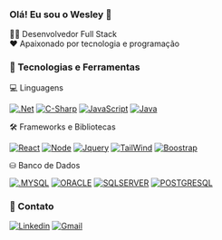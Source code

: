 ### Olá! Eu sou o Wesley 👋


👨‍💻 Desenvolvedor Full Stack <br> ❤️ Apaixonado por tecnologia e programação

### 🚀 Tecnologias e Ferramentas



💻 Linguagens

[![.Net](https://img.shields.io/badge/.NET-5C2D91?style=for-the-badge&logo=.net&logoColor=white)]()
[![C-Sharp](https://img.shields.io/badge/C%23-239120?style=for-the-badge&logo=c-sharp&logoColor=white)]()
[![JavaScript](https://img.shields.io/badge/JavaScript-F7DF1E?style=for-the-badge&logo=javascript&logoColor=black)]()
[![Java](https://img.shields.io/badge/Java-ED8B00?style=for-the-badge&logo=openjdk&logoColor=white)]()


🛠️ Frameworks e Bibliotecas

[![React](https://img.shields.io/badge/React-20232A?style=for-the-badge&logo=react&logoColor=61DAFB)]()
[![Node](    https://img.shields.io/badge/Node.js-43853D?style=for-the-badge&logo=node.js&logoColor=white)]()
[![Jquery](https://img.shields.io/badge/jQuery-0769AD?style=for-the-badge&logo=jquery&logoColor=white)]()
[![TailWind](https://img.shields.io/badge/Tailwind_CSS-38B2AC?style=for-the-badge&logo=tailwind-css&logoColor=white)]()
[![Boostrap](https://img.shields.io/badge/Bootstrap-563D7C?style=for-the-badge&logo=bootstrap&logoColor=white)]()

⛁ Banco de Dados

[![.MYSQL](https://img.shields.io/badge/MySQL-005C84?style=for-the-badge&logo=mysql&logoColor=white)]()
[![ORACLE](https://img.shields.io/badge/Oracle-F80000?style=for-the-badge&logo=oracle&logoColor=black)]()
[![SQLSERVER](https://img.shields.io/badge/SQL_Server-CC2927?style=for-the-badge&logo=microsoftsqlserver&logoColor=white)]()
[![POSTGRESQL](https://img.shields.io/badge/PostgreSQL-316192?style=for-the-badge&logo=postgresql&logoColor=white)]()


### 📱 Contato

[![Linkedin](https://img.shields.io/badge/LinkedIn-0077B5?style=for-the-badge&logo=linkedin&logoColor=white)](http://linkedin.com/in/wesleypmalves)
[![Gmail](https://img.shields.io/badge/Gmail-D14836?style=for-the-badge&logo=gmail&logoColor=white)](wesleypalves10@gmail.com)

